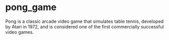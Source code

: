 # pong_game
Pong is a classic arcade video game that simulates table tennis, developed by Atari in 1972, and is considered one of the first commercially successful video games.
